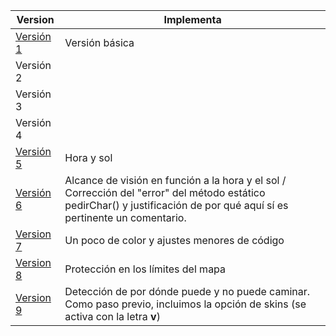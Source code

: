 
|Version|Implementa
|-|-
|[Versión 1](ArrayAsociativo001.java)|Versión básica
|Versión 2|
|Versión 3|
|Versión 4|
|[Versión 5](ArrayAsociativo005.java)|Hora y sol
|[Versión 6](ArrayAsociativo006.java)|Alcance de visión en función a la hora y el sol / Corrección del "error" del método estático pedirChar() y justificación de por qué aquí sí es pertinente un comentario. 
|[Version 7](ArrayAsociativo007.java)|Un poco de color y ajustes menores de código
|[Version 8](ArrayAsociativo008.java)|Protección en los límites del mapa
|[Version 9](ArrayAsociativo009.java)|Detección de por dónde puede y no puede caminar. Como paso previo, incluimos la opción de skins (se activa con la letra **v**)
